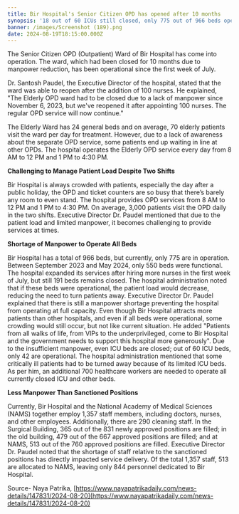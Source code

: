 ```yaml
---
title: Bir Hospital's Senior Citizen OPD has opened after 10 months
synopsis: '18 out of 60 ICUs still closed, only 775 out of 966 beds operational'
banner: /images/Screenshot (189).png
date: 2024-08-19T18:15:00.000Z
---
```


The Senior Citizen OPD (Outpatient) Ward of Bir Hospital has come into operation. The ward, which had been closed for 10 months due to manpower reduction, has been operational since the first week of July.

Dr. Santosh Paudel, the Executive Director of the hospital, stated that the ward was able to reopen after the addition of 100 nurses. He explained, "The Elderly OPD ward had to be closed due to a lack of manpower since November 6, 2023, but we've reopened it after appointing 100 nurses. The regular OPD service will now continue."

The Elderly Ward has 24 general beds and on average, 70 elderly patients visit the ward per day for treatment. However, due to a lack of awareness about the separate OPD service, some patients end up waiting in line at other OPDs. The hospital operates the Elderly OPD service every day from 8 AM to 12 PM and 1 PM to 4:30 PM.

**Challenging to Manage Patient Load Despite Two Shifts**

Bir Hospital is always crowded with patients, especially the day after a public holiday, the OPD and ticket counters are so busy that there’s barely any room to even stand. The hospital provides OPD services from 8 AM to 12 PM and 1 PM to 4:30 PM. On average, 3,000 patients visit the OPD daily in the two shifts. Executive Director Dr. Paudel mentioned that due to the patient load and limited manpower, it becomes challenging to provide services at times.

**Shortage of Manpower to Operate All Beds**

Bir Hospital has a total of 966 beds, but currently, only 775 are in operation. Between September 2023 and May 2024, only 550 beds were functional. The hospital expanded its services after hiring more nurses in the first week of July, but still 191 beds remains closed. The hospital administration noted that if these beds were operational, the patient load would decrease, reducing the need to turn patients away. Executive Director Dr. Paudel explained that there is still a manpower shortage preventing the hospital from operating at full capacity. Even though Bir Hospital attracts more patients than other hospitals, and even if all beds were operational, some crowding would still occur, but not like current situation. He added "Patients from all walks of life, from VIPs to the underprivileged, come to Bir Hospital and the government needs to support this hospital more generously". Due to the insufficient manpower, even ICU beds are closed; out of 60 ICU beds, only 42 are operational. The hospital administration mentioned that some critically ill patients had to be turned away because of its limited ICU beds. As per him, an additional 700 healthcare workers are needed to operate all currently closed ICU and other beds.

**Less Manpower Than Sanctioned Positions**

Currently, Bir Hospital and the National Academy of Medical Sciences (NAMS) together employ 1,357 staff members, including doctors, nurses, and other employees. Additionally, there are 290 cleaning staff. In the Surgical Building, 365 out of the 831 newly approved positions are filled; in the old building, 479 out of the 667 approved positions are filled; and at NAMS, 513 out of the 760 approved positions are filled. Executive Director Dr. Paudel noted that the shortage of staff relative to the sanctioned positions has directly impacted service delivery. Of the total 1,357 staff, 513 are allocated to NAMS, leaving only 844 personnel dedicated to Bir Hospital.

Source- Naya Patrika, [https://www.nayapatrikadaily.com/news-details/147831/2024-08-20](https://www.nayapatrikadaily.com/news-details/147831/2024-08-20)
